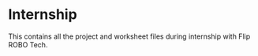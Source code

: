 # Internship
This contains all the project and worksheet files during internship with Flip ROBO Tech.
